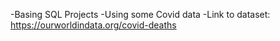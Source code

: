 -Basing SQL Projects
-Using some Covid data
-Link to dataset: https://ourworldindata.org/covid-deaths
